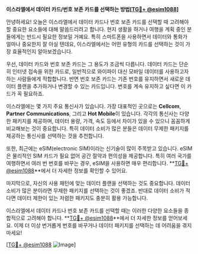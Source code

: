 **이스라엘에서 데이터 카드/번호 보존 카드를 선택하는 방법[[TG💪+ @esim1088](https://t.me/s/esim1088)]**

안녕하세요! 오늘은 이스라엘에서 데이터 카드나 번호 보존 카드를 선택할 때 고려해야 할 중요한 요소들에 대해 말씀드리려고 합니다. 현지 생활을 하거나 여행을 계획 중인 분들에게는 반드시 필요한 정보일 거예요. 특히 스마트폰을 사용하면서 데이터와 통화가 얼마나 중요한지 잘 아실 텐데요, 이스라엘에서는 어떤 유형의 카드를 선택하는 것이 가장 효율적인지 알아보겠습니다.

우선, 데이터 카드와 번호 보존 카드는 그 용도가 조금씩 다릅니다. 데이터 카드는 단순히 인터넷 접속을 위한 카드로, 일반적으로 와이파이 대신 모바일 데이터를 사용하고자 하는 사람들에게 적합합니다. 반면 번호 보존 카드는 기존 번호를 유지하면서 새로운 데이터 플랜을 추가하거나 변경할 수 있는 카드입니다. 번호를 계속 유지하고 싶다면 이 카드가 꼭 필요하죠.

이스라엘에는 몇 가지 주요 통신사가 있습니다. 가장 대표적인 곳으로는 **Cellcom**, **Partner Communications**, 그리고 **Hot Mobile**이 있습니다. 각각의 통신사는 다양한 패키지를 제공하며, 데이터 용량, 가격, 속도 등에서 차이가 있을 수 있으니 꼼꼼하게 비교해보는 것이 중요합니다. 특히 데이터 소비가 많은 분들은 데이터 무제한 패키지를 제공하는 통신사를 선택하는 것을 추천합니다.

또한, 최근에는 eSIM(electronic SIM)이라는 신기술이 많이 주목받고 있습니다. eSIM은 물리적인 SIM 카드가 필요 없어 공간 절약과 편의성을 제공합니다. 특히 여러 국가를 여행하면서 여러 번 번호를 바꾸는 경우, eSIM을 사용하면 매우 편리합니다. **[TG💪+ @esim1088](https://t.me/s/esim1088)**에서 더 자세한 정보를 확인할 수 있어요.

마지막으로, 자신의 사용 패턴에 맞는 데이터 플랜을 선택하는 것도 중요합니다. 데이터 소비가 많은 분이라면 무제한 패키지를 선택하는 것이 좋겠죠. 반대로 데이터 소비가 적다면 데이터 제한이 있는 저렴한 패키지도 충분히 활용 가능합니다.

이스라엘에서 데이터 카드나 번호 보존 카드를 선택할 때는 이러한 다양한 요소들을 종합적으로 고려해야 합니다. **[TG💪+ @esim1088](https://t.me/s/esim1088)**에서 더 자세한 정보를 얻어보세요. 이제 더 이상 번거롭게 번호를 바꾸거나 데이터 패키지를 선택하는 데 어려움을 겪지 마세요!

[[TG💪+ @esim1088](https://t.me/s/esim1088) ![Image](https://i.postimg.cc/Y0z9fWf4/image.png)]